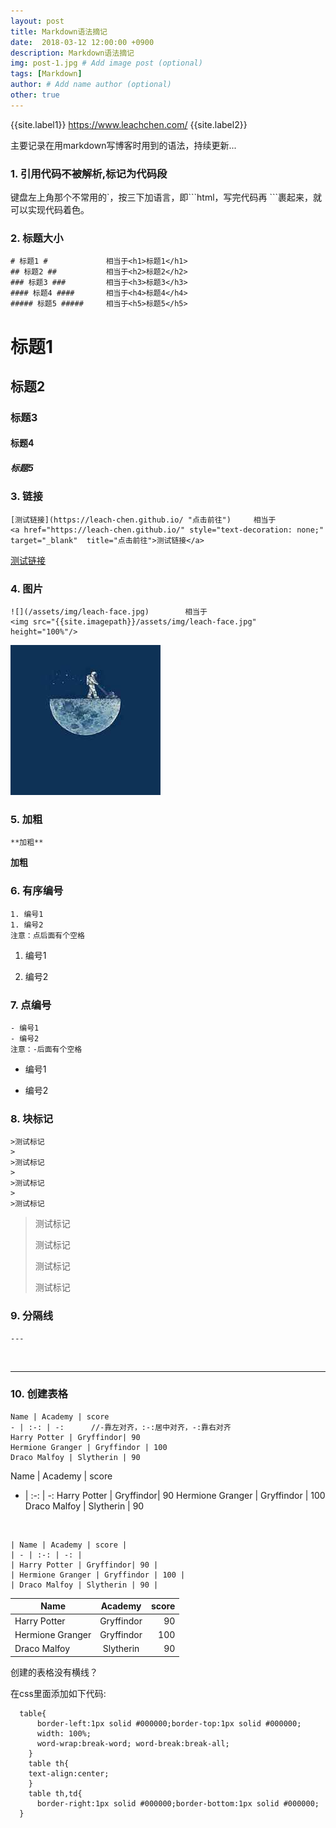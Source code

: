 ```yaml
---
layout: post
title: Markdown语法摘记
date:  2018-03-12 12:00:00 +0900  
description: Markdown语法摘记
img: post-1.jpg # Add image post (optional)
tags: [Markdown]
author: # Add name author (optional)
other: true
---
```


{{site.label1}} <a href="https://www.leachchen.com/" target="\_blank">https://www.leachchen.com/</a> {{site.label2}}

主要记录在用markdown写博客时用到的语法，持续更新...

### **1. <a href="https://www.zhihu.com/question/30425128" style="text-decoration: none;" target="\_blank"  title="点击前往">引用代码不被解析,标记为代码段</a>** ###
键盘左上角那个不常用的\`，按三下加语言，即\`\`\`html，写完代码再 \`\`\`裹起来，就可以实现代码着色。

### **2. 标题大小** ###
```
# 标题1 #             相当于<h1>标题1</h1>
## 标题2 ##           相当于<h2>标题2</h2>
### 标题3 ###         相当于<h3>标题3</h3>
#### 标题4 ####       相当于<h4>标题4</h4>
##### 标题5 #####     相当于<h5>标题5</h5>
```
# 标题1 #
## 标题2 ##
### 标题3 ###
#### 标题4 ####
##### 标题5 #####

### **3. 链接** ###
```
[测试链接](https://leach-chen.github.io/ "点击前往")     相当于
<a href="https://leach-chen.github.io/" style="text-decoration: none;" target="_blank"  title="点击前往">测试链接</a>
```
[测试链接](https://leach-chen.github.io/ "点击前往")

### **4. 图片** ###
```
![](/assets/img/leach-face.jpg)        相当于
<img src="{{site.imagepath}}/assets/img/leach-face.jpg" height="100%"/>
```
![](/assets/img/leach-face.jpg)

### **5. 加粗** ###
```
**加粗**
```
**加粗**

### **6. 有序编号** ###
```
1. 编号1
1. 编号2
注意：点后面有个空格
```
1. 编号1

1. 编号2

### **7. 点编号** ###
```
- 编号1
- 编号2
注意：-后面有个空格
```
- 编号1

- 编号2

### **8. 块标记** ###
```
>测试标记
>
>测试标记
>
>测试标记
>
>测试标记
```
>测试标记
>
>测试标记
>
>测试标记
>
>测试标记


### **9. 分隔线** ###
 ```
 ---
 ```
<br>

 ---

### **10. <a href="http://blog.csdn.net/tuxingchen6/article/details/55222951" style="text-decoration: none;" target="\_blank"  title="点击前往">创建表格</a>** ###
```
Name | Academy | score
- | :-: | -:      //-靠左对齐，:-:居中对齐，-:靠右对齐
Harry Potter | Gryffindor| 90
Hermione Granger | Gryffindor | 100
Draco Malfoy | Slytherin | 90
```

Name | Academy | score
- | :-: | -:
Harry Potter | Gryffindor| 90
Hermione Granger | Gryffindor | 100
Draco Malfoy | Slytherin | 90

<br>

```
| Name | Academy | score |
| - | :-: | -: |
| Harry Potter | Gryffindor| 90 |
| Hermione Granger | Gryffindor | 100 |
| Draco Malfoy | Slytherin | 90 |
```

| Name | Academy | score |
| - | :-: | -: |
| Harry Potter | Gryffindor| 90 |
| Hermione Granger | Gryffindor | 100 |
| Draco Malfoy | Slytherin | 90 |

<a href="http://ask.csdn.net/questions/259502" style="text-decoration: none;" target="\_blank"  title="点击前往">创建的表格没有横线？</a><br>

  在css里面添加如下代码:
  ```
    table{
        border-left:1px solid #000000;border-top:1px solid #000000;
        width: 100%;
        word-wrap:break-word; word-break:break-all;
      }
      table th{
      text-align:center;
      }
      table th,td{
        border-right:1px solid #000000;border-bottom:1px solid #000000;
    }
  ```

